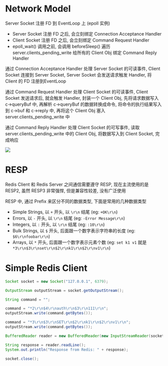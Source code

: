 # Network Model

Server Socket 注册 FD 到 EventLoop 上 (epoll 实例)

- Server Socket 注册 FD 之后, 会立刻绑定 Connection Acceptance Handler
- Client Socket 注册 FD 之后, 会立刻绑定 Command Request Handler
- epoll_wait() 调用之前, 会调用 beforeSleep() 遍历 server.clients_pending_write 给所有的 Client Obj 绑定 Command Reply Handler

通过 Connection Acceptance Handler 处理 Server Socket 的可读事件, Client Socket 连接到 Server Socket, Server Socket 会发送请求触发 Handler, 将 Client 的 FD 注册到EventLoop

通过 Command Request Handler 处理 Client Socket 的可读事件, Client Socket 发送请求后, 就会触发 Handler, 封装一个 Client Obj, 先将请求数据写入 c->queryBuf 中, 再解析 c->queryBuf 的数据转换成命令, 将命令的执行结果写入到 c->buf 和 c->reply 中, 再将这个 Client Obj 塞入 server.clients_pending_write 中

通过 Command Reply Handler 处理 Client Socket 的可写事件, 读取 server.clients_pending_write 中的 Client Obj, 将数据写入到 Client Socket, 完成响应

![](https://note-sun.oss-cn-shanghai.aliyuncs.com/image/202401021459048.png)

# RESP

Redis Client 和 Redis Server 之间通信需要遵守 RESP, 现在主流使用的是 RESP2, 虽然 RESP3 非常强悍, 但是兼容性较差, 没有广泛使用

RESP 中, 通过 Prefix 来区分不同的数据类型, 下面是常用的几种数据类型

- Simple Strings, 以 `+` 开头, 以 `\r\n` 结尾 (eg: `+OK\r\n`)
- Errors, 以 `-` 开头, 以 `\r\n` 结尾 (eg: `-Error Message\r\n`)
- Integers, 以 `:` 开头, 以 `\r\n` 结尾 (eg: `:10\r\n`)
- Bulk Strings, 以 `$` 开头, 后面跟一个数字表示字符串的长度 (eg: `$6\r\nfoobar\r\n`)
- Arrays, 以 `*` 开头, 后面跟一个数字表示元素个数 (eg: `set k1 v1` 就是 `*3\r\n$3\r\nset\r\n$2\r\nk1\r\n$2\r\nv1\r\n`)

# Simple Redis Client

```java
Socket socket = new Socket("127.0.0.1", 6379);

OutputStream outputStream = socket.getOutputStream();

String command = "";

command = "*2\r\n$4\r\nauth\r\n$3\r\n111\r\n";
outputStream.write(command.getBytes());

command = "*3\r\n$3\r\nSET\r\n$2\r\nk1\r\n$2\r\nv1\r\n";
outputStream.write(command.getBytes());

BufferedReader reader = new BufferedReader(new InputStreamReader(socket.getInputStream()));

String response = reader.readLine();
System.out.println("Response from Redis: " + response);

socket.close();
```
